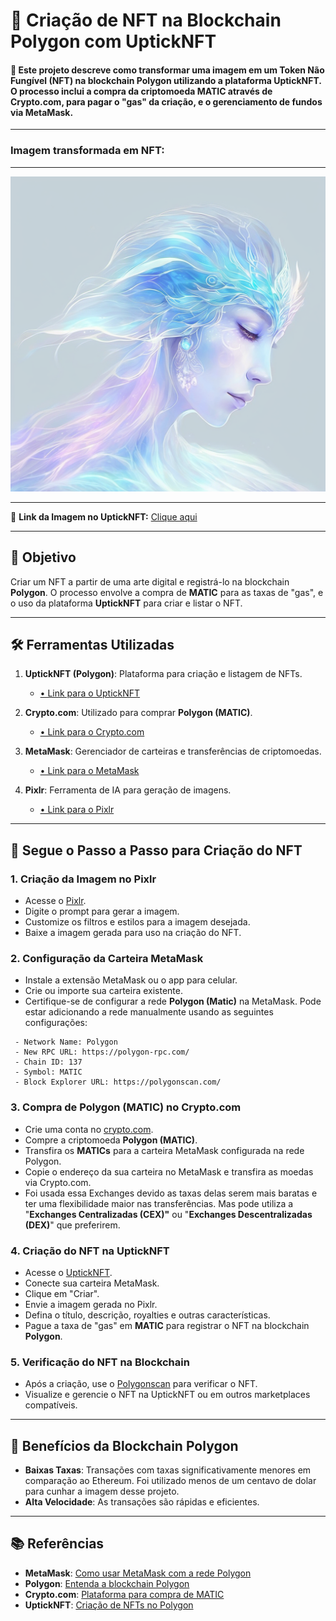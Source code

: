 # 🎨 Criação de NFT na Blockchain Polygon com UptickNFT

#### 🚀 Este projeto descreve como transformar uma imagem em um Token Não Fungível (NFT) na blockchain **Polygon** utilizando a plataforma **UptickNFT**. O processo inclui a compra da criptomoeda **MATIC** através de **Crypto.com**, para pagar o "gas" da criação, e o gerenciamento de fundos via **MetaMask**.

---

### Imagem transformada em NFT:
---
![Woman of Light and Water](https://github.com/marceloansantos/Cria-o-de-NFT-na-Blockchain-Polygon-com-UptickNFT/blob/main/imagem/Woman_of_Light_and_Water.png)

---

🔗 **Link da Imagem no UptickNFT:** [Clique aqui](https://polygon.upticknft.com/saledetail?nftAddress=0xd2bbdeffaf836b64deda8065fabf93a952cf308c&nftId=1725666157099126716&owner=0x21a75c183f89ba3d04b8bcdde0c6ccd0694a9103)

---

## 🎯 Objetivo
Criar um NFT a partir de uma arte digital e registrá-lo na blockchain **Polygon**. O processo envolve a compra de **MATIC** para as taxas de "gas", e o uso da plataforma **UptickNFT** para criar e listar o NFT.

---

## 🛠 Ferramentas Utilizadas
1. **UptickNFT (Polygon)**: Plataforma para criação e listagem de NFTs.
   - [• Link para o UptickNFT](https://www.upticknft.com/)
  
2. **Crypto.com**: Utilizado para comprar **Polygon (MATIC)**.
   - [• Link para o Crypto.com](https://crypto.com/)
   
3. **MetaMask**: Gerenciador de carteiras e transferências de criptomoedas.
   - [• Link para o MetaMask](https://metamask.io/)

4. **Pixlr**: Ferramenta de IA para geração de imagens.
   - [• Link para o Pixlr](https://pixlr.com/br/image-generator/)

---

## 📝 Segue o Passo a Passo para Criação do NFT

### 1. **Criação da Imagem no Pixlr**
   - Acesse o [Pixlr](https://pixlr.com/br/image-generator/).
   - Digite o prompt para gerar a imagem.
   - Customize os filtros e estilos para a imagem desejada.
   - Baixe a imagem gerada para uso na criação do NFT.

### 2. **Configuração da Carteira MetaMask**
   - Instale a extensão MetaMask ou o app para celular.
   - Crie ou importe sua carteira existente.
   -  Certifique-se de configurar a rede **Polygon (Matic)** na MetaMask. Pode estar adicionando a rede manualmente usando as seguintes configurações:

     - Network Name: Polygon
     - New RPC URL: https://polygon-rpc.com/
     - Chain ID: 137
     - Symbol: MATIC
     - Block Explorer URL: https://polygonscan.com/

### 3. **Compra de Polygon (MATIC) no Crypto.com**
   - Crie uma conta no [crypto.com](https://crypto.com/).
   - Compre a criptomoeda **Polygon (MATIC)**.
   - Transfira os **MATICs** para a carteira MetaMask configurada na rede Polygon.
   - Copie o endereço da sua carteira no MetaMask e transfira as moedas via Crypto.com.
   - Foi usada essa Exchanges devido as taxas delas serem mais baratas e ter uma flexibilidade maior nas transferências. Mas pode utiliza a "**Exchanges Centralizadas (CEX)"** ou "**Exchanges Descentralizadas (DEX)**" que preferirem.

### 4. **Criação do NFT na UptickNFT**
   - Acesse o [UptickNFT](https://www.upticknft.com/).
   - Conecte sua carteira MetaMask.
   - Clique em "Criar".
   - Envie a imagem gerada no Pixlr.
   - Defina o título, descrição, royalties e outras características.
   - Pague a taxa de "gas" em **MATIC** para registrar o NFT na blockchain **Polygon**.

### 5. **Verificação do NFT na Blockchain**
   - Após a criação, use o [Polygonscan](https://polygonscan.com/) para verificar o NFT.
   - Visualize e gerencie o NFT na UptickNFT ou em outros marketplaces compatíveis.

---

## 🌟 Benefícios da Blockchain Polygon
- **Baixas Taxas**: Transações com taxas significativamente menores em comparação ao Ethereum. Foi utilizado menos de um centavo de dolar para cunhar a imagem desse projeto.
- **Alta Velocidade**: As transações são rápidas e eficientes.

---

## 📚 **Referências**
- **MetaMask**: [Como usar MetaMask com a rede Polygon](https://support.metamask.io/network-profiles/network-profile-polygon-matic/)
- **Polygon**: [Entenda a blockchain Polygon](https://polygon.technology/)
- **Crypto.com**: [Plataforma para compra de MATIC](https://crypto.com/price/polygon)
- **UptickNFT**: [Criação de NFTs no Polygon](https://polygon.upticknft.com/)